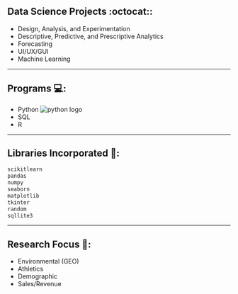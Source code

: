 ## Data Science Projects :octocat::
- Design, Analysis, and Experimentation
- Descriptive, Predictive, and Prescriptive Analytics
- Forecasting
- UI/UX/GUI
- Machine Learning
----
## Programs 💻:
- Python ![python logo](https://upload.wikimedia.org/wikipedia/commons/thumb/c/c3/Python-logo-notext.svg/800px-Python-logo-notext.svg.png)
- SQL
- R 
----
## Libraries Incorporated 📖:
``` Python
scikitlearn
pandas
numpy
seaborn
matplotlib
tkinter
random
sqllite3
```
----
## Research Focus 🔎:
- Environmental (GEO)
- Athletics
- Demographic
- Sales/Revenue
